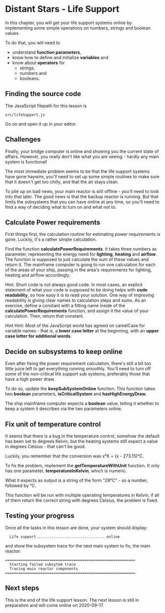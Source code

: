 # Distant Stars - Life Support
In this chapter, you will get your life support systems online by implementing some simple
operations on numbers, strings and boolean values.

To do that, you will need to
* understand **function parameters**,
* know how to define and initialize **variables** and
* know about **operators** for
  * strings,
  * numbers and
  * booleans.

## Finding the source code
The JavaScript filepath for this lesson is 
```
src/lifeSupport.js
```
Go on and open it up in your editor.

## Challenges
Finally, your bridge computer is online and showing you the current state of affairs. However,
you really don't like what you are seeing - hardly any main system is functional!

The most immediate problem seems to be that the life support systems have gone haywire, you'll
need to set up some simple routines to make sure that it doesn't get too chilly, and that the air
stays clean.

To pile up on bad news, your main reactor is still offline - you'll need to look into that later.
The good news is that the backup reactor is running. But that limits the subsystems that you can
have online at any time, so you'll need to find a way of deciding what to turn on and what not to.

## Calculate Power requirements
First things first, the calculation routine for estimating power requirements is gone. Luckily, it's
a rather simple calculation.

Find the function **calculatePowerRequirements**. It takes three numbers as parameter, representing
the energy need for **lighting**, **heating** and **airflow**. The function is supposed to just
calculate the sum of these values and return it. The mainframe computer is going to run one
calculation for each of the areas of your ship, passing in the area's requirements for lighting,
heating and airflow accordingly.

Hint: Short code is not always good code. In most cases, an explicit statement of what your code is
supposed to be doing helps with **code readability**, so how easy it is to read your solution. One
way of improving readability is giving clear names to calculation steps and sums. As an exercise,
define a constant with a fitting name inside of the **calculatePowerRequirements** function, and
assign it the value of your calculation. Then, return that constant.

Hint Hint: Most of the JavaScript world has agreed on camelCase for variable names - that is, a
**lower case letter** at the beginning, with an **upper case letter for additional words**.

## Decide on subsystems to keep online
Even after fixing the power requirement calculation, there's still a bit too little juice left to
get everything running smoothly. You'll need to turn off some of the non-critical life support
sub systems, preferably those that have a high power draw.

To do so, update the **keepSubSystemOnline** function. This function takes two **boolean**
parameters, **isCriticalSystem** and **hasHighEnergyDraw**.

The ship mainframe computer expects a **boolean** value, telling it whether to keep a system it
describes via the two parameters online.

## Fix unit of temperature control
It seems that there is a bug in the temperature control, somehow the default has been set to degrees
Kelvin, but the heating systems still expect a value in degrees Celsius - that can't be good.

Luckily, you remember that the conversion was x°K = (x - 273.15)°C.

To fix the problem, implement the **getTemperatureWithUnit** function. It only has one parameter,
**temperatureInKelvin**, which is numeric.

What it expects as output is a string of the form "28°C" - so a number, followed by °C.

This function will be run with multiple operating temperatures in Kelvin, if all of them return
the correct string with degrees Celsius, the problem is fixed.

## Testing your progress
Once all the tasks in this lesson are done, your system should display:
```
  Life support............................... online
```
and show the subsystem trace for the next main system to fix, the main reactor:
```
===========================================================
  Starting failed subsytem trace
  Tracing main reactor components
===========================================================
```

## Next steps
This is the end of the life support lesson. The next lesson is still in preparation and will come
online on 2020-09-17.